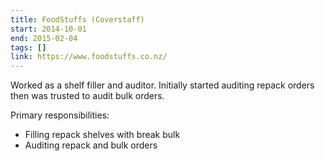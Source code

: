 ```yaml
---
title: FoodStuffs (Coverstaff)
start: 2014-10-01
end: 2015-02-04
tags: []
link: https://www.foodstuffs.co.nz/
---
```

Worked as a shelf filler and auditor.
Initially started auditing repack orders then was trusted to audit bulk orders.

Primary responsibilities:

- Filling repack shelves with break bulk
- Auditing repack and bulk orders